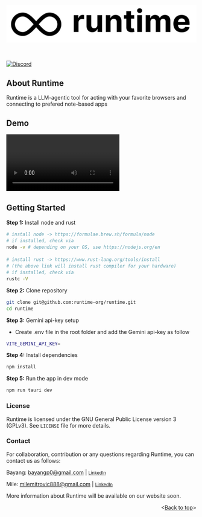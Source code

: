 <a id="readme-top"></a>
<img src="./public/logo/logo_runtime.png" alt="Runtime" width="full"/>

<br/>

[![Discord](https://img.shields.io/discord/1298389425905991791?color=7289DA&label=Discord&logo=discord&logoColor=white)](https://discord.gg/GwrepSMJ)


<!-- ABOUT THE PROJECT -->
## About Runtime
Runtime is a LLM-agentic tool for acting with your favorite browsers and connecting to prefered note-based apps
<!-- Runtime is a game-changer for both personal and professional browsing experiences. This solution provides full control over your browsers based on user queries, enabling information searches and actionable tasks directly within your browser. Additionally, Runtime integrates with note-based apps, ensuring all your important information is automatically organized and accessible. -->

<!-- Key Advantages:
- **Custom Browser Support:** Runtime allows you to use your favorite browsers, eliminating the need to re-login to sites or handle authentication challenges.
- **Search and Actions:** easily search for information within your chosen browser by following each step of retrieving, and perform actions such as checking emails, adding products to your cart, scheduling meetings on your calendar, and more.
- **Integration with Note-Based Apps:** Runtime automatically saves and organizes all retrieved information into your preferred note-based applications.  -->

<!-- Curent Support:
- **Browser:** Google Chrome and Microsoft Edge. Other browsers will be supported in a future release. 
- **Note-Based Apps:** Notion and Mac Notes. Other note-based apps will be supported in a future release.
(Additional functionalities are planned for future updates) -->

## Demo
<video src="https://github.com/user-attachments/assets/56bc7080-f2e3-4367-af22-6bf2245ff6cb" controls="controls">Your browser does not support playing this video!</video>


<!-- GETTING STARTED -->
## Getting Started

**Step 1:** Install node and rust
```bash
# install node -> https://formulae.brew.sh/formula/node
# if installed, check via
node -v # depending on your OS, use https://nodejs.org/en

# install rust -> https://www.rust-lang.org/tools/install
# (the above link will install rust compiler for your hardware)
# if installed, check via
rustc -V
```

**Step 2:** Clone repository
```bash
git clone git@github.com:runtime-org/runtime.git
cd runtime
```

**Step 3:** Gemini api-key setup

- Create .env file in the root folder and add the Gemini api-key as follow
```bash
VITE_GEMINI_API_KEY=
```

**Step 4:** Install dependencies
```bash
npm install
```

**Step 5:** Run the app in dev mode
```bash
npm run tauri dev
```

### License
Runtime is licensed under the GNU General Public License version 3 (GPLv3). See `LICENSE` file for more details.

### Contact
For collaboration, contribution or any questions regarding Runtime, you can contact us as follows:

Bayang: bayangp0@gmail.com |  <small>[LinkedIn](https://www.linkedin.com/in/bayangmbemounmo/)</small>

Mile: milemitrovic888@gmail.com |  <small>[LinkedIn](https://www.linkedin.com/in/mile-mitrovic/)</small>

More information about Runtime will be available on our website soon.

<p align="right"><<a href="#readme-top">Back to top</a>></p>